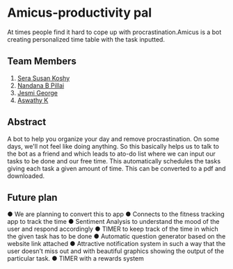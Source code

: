 # Amicus-productivity pal
   At times people find it hard to cope up with procrastination.Amicus is a bot creating personalized time table with the task inputted. 
   
 
## Team Members
1. [Sera Susan Koshy](https://github.com/serasusan)
2. [Nandana B Pillai](https://github.com/Nandanabpillai)
3. [Jesmi George](https://github.com/jesmigeorge)
4. [Aswathy K](https://github.com/aswathy5k)


## Abstract
A bot to help you organize your day and remove procrastination. On some days, we'll not feel like doing anything. So this basically helps us to talk to the bot as a
friend and which leads to ato-do list where we can input our tasks to be done and our free time. This automatically schedules the tasks giving each task a given amount of time. This can be converted to a pdf and downloaded.


## Future plan
● We are planning to convert this to app
● Connects to the fitness tracking app to track the time
● Sentiment Analysis to understand the mood of the user and respond accordingly
● TIMER to keep track of the time in which the given task has to be done
● Automatic question generator based on the website link attached
● Attractive notification system in such a way that the user doesn’t miss out and with
  beautiful graphics showing the output of the particular task.
● TIMER with a rewards system

